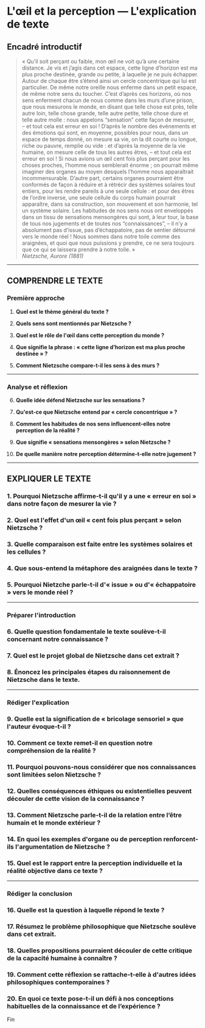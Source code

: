 # L'œil et la perception — L'explication de texte

## Encadré introductif
> « Qu’il soit perçant ou faible, mon œil ne voit qu’à une certaine distance. Je vis et j’agis dans cet espace, cette ligne d’horizon est ma plus proche destinée, grande ou petite, à laquelle je ne puis échapper. Autour de chaque être s’étend ainsi un cercle concentrique qui lui est particulier. De même notre oreille nous enferme dans un petit espace, de même notre sens du toucher. C’est d’après ces horizons, où nos sens enferment chacun de nous comme dans les murs d’une prison, que nous mesurons le monde, en disant que telle chose est près, telle autre loin, telle chose grande, telle autre petite, telle chose dure et telle autre molle : nous appelons “sensation” cette façon de mesurer, – et tout cela est erreur en soi ! D’après le nombre des événements et des émotions qui sont, en moyenne, possibles pour nous, dans un espace de temps donné, on mesure sa vie, on la dit courte ou longue, riche ou pauvre, remplie ou vide : et d’après la moyenne de la vie humaine, on mesure celle de tous les autres êtres, – et tout cela est erreur en soi ! Si nous avions un œil cent fois plus perçant pour les choses proches, l’homme nous semblerait énorme ; on pourrait même imaginer des organes au moyen desquels l’homme nous apparaîtrait incommensurable. D’autre part, certains organes pourraient être conformés de façon à réduire et à rétrécir des systèmes solaires tout entiers, pour les rendre pareils à une seule cellule : et pour des êtres de l’ordre inverse, une seule cellule du corps humain pourrait apparaître, dans sa construction, son mouvement et son harmonie, tel un système solaire. Les habitudes de nos sens nous ont enveloppés dans un tissu de sensations mensongères qui sont, à leur tour, la base de tous nos jugements et de toutes nos “connaissances”, – il n’y a absolument pas d’issue, pas d’échappatoire, pas de sentier détourné vers le monde réel ! Nous sommes dans notre toile comme des araignées, et quoi que nous puissions y prendre, ce ne sera toujours que ce qui se laissera prendre à notre toile. »  
> *Nietzsche, Aurore (1881)*

---

## COMPRENDRE LE TEXTE

### Première approche

1. **Quel est le thème général du texte ?**

2. **Quels sens sont mentionnés par Nietzsche ?**

3. **Quel est le rôle de l'œil dans cette perception du monde ?**

4. **Que signifie la phrase : « cette ligne d’horizon est ma plus proche destinée » ?**

5. **Comment Nietzsche compare-t-il les sens à des murs ?**

---

### Analyse et réflexion

6. **Quelle idée défend Nietzsche sur les sensations ?**

7. **Qu'est-ce que Nietzsche entend par « cercle concentrique » ?**

8. **Comment les habitudes de nos sens influencent-elles notre perception de la réalité ?**

9. **Que signifie « sensations mensongères » selon Nietzsche ?**

10. **De quelle manière notre perception détermine-t-elle notre jugement ?**

---

## EXPLIQUER LE TEXTE

### 1. Pourquoi Nietzsche affirme-t-il qu'il y a une « erreur en soi » dans notre façon de mesurer la vie ? 

### 2. Quel est l'effet d'un œil « cent fois plus perçant » selon Nietzsche ?

### 3. Quelle comparaison est faite entre les systèmes solaires et les cellules ? 

### 4. Que sous-entend la métaphore des araignées dans le texte ?

### 5. Pourquoi Nietzche parle-t-il d'« issue » ou d'« échappatoire » vers le monde réel ?

---

### Préparer l'introduction

### 6. Quelle question fondamentale le texte soulève-t-il concernant notre connaissance ?

### 7. Quel est le projet global de Nietzsche dans cet extrait ?

### 8. Énoncez les principales étapes du raisonnement de Nietzsche dans le texte.

---

### Rédiger l'explication

### 9. Quelle est la signification de « bricolage sensoriel » que l'auteur évoque-t-il ?

### 10. Comment ce texte remet-il en question notre compréhension de la réalité ?

### 11. Pourquoi pouvons-nous considérer que nos connaissances sont limitées selon Nietzsche ?

### 12. Quelles conséquences éthiques ou existentielles peuvent découler de cette vision de la connaissance ?

### 13. Comment Nietzsche parle-t-il de la relation entre l’être humain et le monde extérieur ?

### 14. En quoi les exemples d'organe ou de perception renforcent-ils l'argumentation de Nietzsche ?

### 15. Quel est le rapport entre la perception individuelle et la réalité objective dans ce texte ?

---

### Rédiger la conclusion

### 16. Quelle est la question à laquelle répond le texte ?

### 17. Résumez le problème philosophique que Nietzsche soulève dans cet extrait. 

### 18. Quelles propositions pourraient découler de cette critique de la capacité humaine à connaître ?

### 19. Comment cette réflexion se rattache-t-elle à d'autres idées philosophiques contemporaines ?

### 20. En quoi ce texte pose-t-il un défi à nos conceptions habituelles de la connaissance et de l’expérience ? 

Fin